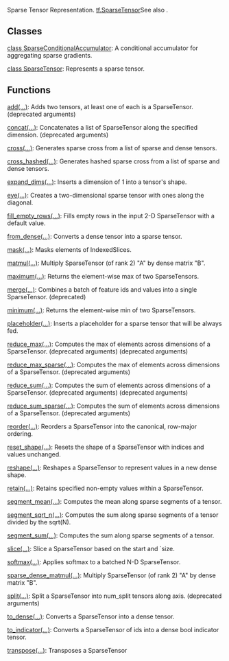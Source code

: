 Sparse Tensor Representation.
[tf.SparseTensor](https://tensorflow.google.cn/api_docs/python/tf/sparse/SparseTensor)See also .

## Classes
[class SparseConditionalAccumulator](https://tensorflow.google.cn/api_docs/python/tf/compat/v1/SparseConditionalAccumulator): A conditional accumulator for aggregating sparse gradients.

[class SparseTensor](https://tensorflow.google.cn/api_docs/python/tf/sparse/SparseTensor): Represents a sparse tensor.

## Functions
[add(...)](https://tensorflow.google.cn/api_docs/python/tf/compat/v1/sparse_add): Adds two tensors, at least one of each is a SparseTensor. (deprecated arguments)

[concat(...)](https://tensorflow.google.cn/api_docs/python/tf/compat/v1/sparse_concat): Concatenates a list of SparseTensor along the specified dimension. (deprecated arguments)

[cross(...)](https://tensorflow.google.cn/api_docs/python/tf/sparse/cross): Generates sparse cross from a list of sparse and dense tensors.

[cross_hashed(...)](https://tensorflow.google.cn/api_docs/python/tf/sparse/cross_hashed): Generates hashed sparse cross from a list of sparse and dense tensors.

[expand_dims(...)](https://tensorflow.google.cn/api_docs/python/tf/sparse/expand_dims): Inserts a dimension of 1 into a tensor's shape.

[eye(...)](https://tensorflow.google.cn/api_docs/python/tf/sparse/eye): Creates a two-dimensional sparse tensor with ones along the diagonal.

[fill_empty_rows(...)](https://tensorflow.google.cn/api_docs/python/tf/sparse/fill_empty_rows): Fills empty rows in the input 2-D SparseTensor with a default value.

[from_dense(...)](https://tensorflow.google.cn/api_docs/python/tf/sparse/from_dense): Converts a dense tensor into a sparse tensor.

[mask(...)](https://tensorflow.google.cn/api_docs/python/tf/sparse/mask): Masks elements of IndexedSlices.

[matmul(...)](https://tensorflow.google.cn/api_docs/python/tf/sparse/sparse_dense_matmul): Multiply SparseTensor (of rank 2) "A" by dense matrix "B".

[maximum(...)](https://tensorflow.google.cn/api_docs/python/tf/sparse/maximum): Returns the element-wise max of two SparseTensors.

[merge(...)](https://tensorflow.google.cn/api_docs/python/tf/compat/v1/sparse_merge): Combines a batch of feature ids and values into a single SparseTensor. (deprecated)

[minimum(...)](https://tensorflow.google.cn/api_docs/python/tf/sparse/minimum): Returns the element-wise min of two SparseTensors.

[placeholder(...)](https://tensorflow.google.cn/api_docs/python/tf/compat/v1/sparse_placeholder): Inserts a placeholder for a sparse tensor that will be always fed.

[reduce_max(...)](https://tensorflow.google.cn/api_docs/python/tf/compat/v1/sparse_reduce_max): Computes the max of elements across dimensions of a SparseTensor. (deprecated arguments) (deprecated arguments)

[reduce_max_sparse(...)](https://tensorflow.google.cn/api_docs/python/tf/compat/v1/sparse_reduce_max_sparse): Computes the max of elements across dimensions of a SparseTensor. (deprecated arguments)

[reduce_sum(...)](https://tensorflow.google.cn/api_docs/python/tf/compat/v1/sparse_reduce_sum): Computes the sum of elements across dimensions of a SparseTensor. (deprecated arguments) (deprecated arguments)

[reduce_sum_sparse(...)](https://tensorflow.google.cn/api_docs/python/tf/compat/v1/sparse_reduce_sum_sparse): Computes the sum of elements across dimensions of a SparseTensor. (deprecated arguments)

[reorder(...)](https://tensorflow.google.cn/api_docs/python/tf/sparse/reorder): Reorders a SparseTensor into the canonical, row-major ordering.

[reset_shape(...)](https://tensorflow.google.cn/api_docs/python/tf/sparse/reset_shape): Resets the shape of a SparseTensor with indices and values unchanged.

[reshape(...)](https://tensorflow.google.cn/api_docs/python/tf/sparse/reshape): Reshapes a SparseTensor to represent values in a new dense shape.

[retain(...)](https://tensorflow.google.cn/api_docs/python/tf/sparse/retain): Retains specified non-empty values within a SparseTensor.

[segment_mean(...)](https://tensorflow.google.cn/api_docs/python/tf/compat/v1/sparse_segment_mean): Computes the mean along sparse segments of a tensor.

[segment_sqrt_n(...)](https://tensorflow.google.cn/api_docs/python/tf/compat/v1/sparse_segment_sqrt_n): Computes the sum along sparse segments of a tensor divided by the sqrt(N).

[segment_sum(...)](https://tensorflow.google.cn/api_docs/python/tf/compat/v1/sparse_segment_sum): Computes the sum along sparse segments of a tensor.

[slice(...)](https://tensorflow.google.cn/api_docs/python/tf/sparse/slice): Slice a SparseTensor based on the start and `size.

[softmax(...)](https://tensorflow.google.cn/api_docs/python/tf/sparse/softmax): Applies softmax to a batched N-D SparseTensor.

[sparse_dense_matmul(...)](https://tensorflow.google.cn/api_docs/python/tf/sparse/sparse_dense_matmul): Multiply SparseTensor (of rank 2) "A" by dense matrix "B".

[split(...)](https://tensorflow.google.cn/api_docs/python/tf/compat/v1/sparse_split): Split a SparseTensor into num_split tensors along axis. (deprecated arguments)

[to_dense(...)](https://tensorflow.google.cn/api_docs/python/tf/sparse/to_dense): Converts a SparseTensor into a dense tensor.

[to_indicator(...)](https://tensorflow.google.cn/api_docs/python/tf/sparse/to_indicator): Converts a SparseTensor of ids into a dense bool indicator tensor.

[transpose(...)](https://tensorflow.google.cn/api_docs/python/tf/sparse/transpose): Transposes a SparseTensor

